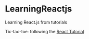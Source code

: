 # LearningReactjs
Learning React.js from tutorials

Tic-tac-toe: following the [React Tutorial](https://pt-br.reactjs.org/tutorial/tutorial.html#completing-the-game)
